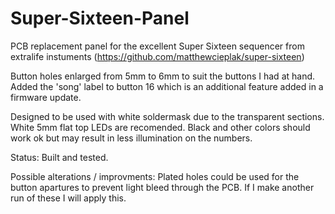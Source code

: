 # Super-Sixteen-Panel

PCB replacement panel for the excellent Super Sixteen sequencer from extralife instuments  (https://github.com/matthewcieplak/super-sixteen)

Button holes enlarged from 5mm to 6mm to suit the buttons I had at hand. Added the 'song' label to button 16 which is an additional feature added in a firmware update.

Designed to be used with white soldermask due to the transparent sections. White 5mm flat top LEDs are recomended. Black and other colors should work ok but may result in less illumination on the numbers.

Status: Built and tested.

Possible alterations / improvments: Plated holes could be used for the button apartures to prevent light bleed through the PCB. If I make another run of these I will apply this.
